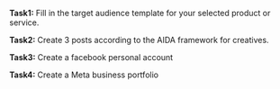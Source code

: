 **Task1:**
Fill in the target audience template for your selected product or service.

**Task2:**
Create 3 posts according to the AIDA framework for creatives.

**Task3:**
Create a facebook personal account

**Task4:**
Create a Meta business portfolio



